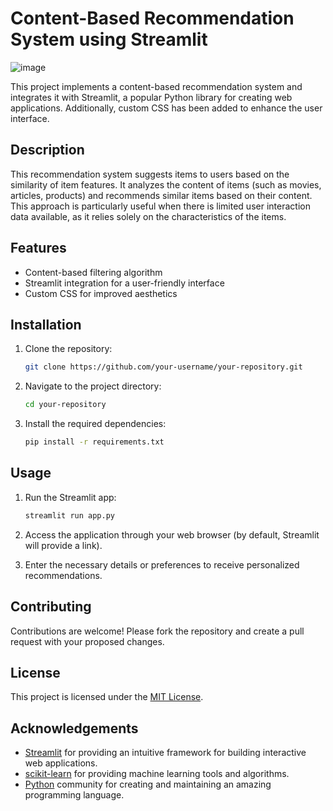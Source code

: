 # Content-Based Recommendation System using Streamlit
![image](https://github.com/Sanidhya572/RYF/assets/84410647/e5ab36f0-1e64-4aa6-8b31-4b0ca70d89bc)


This project implements a content-based recommendation system and integrates it with Streamlit, a popular Python library for creating web applications. Additionally, custom CSS has been added to enhance the user interface.

## Description

This recommendation system suggests items to users based on the similarity of item features. It analyzes the content of items (such as movies, articles, products) and recommends similar items based on their content. This approach is particularly useful when there is limited user interaction data available, as it relies solely on the characteristics of the items.

## Features

- Content-based filtering algorithm
- Streamlit integration for a user-friendly interface
- Custom CSS for improved aesthetics

## Installation

1. Clone the repository:

   ```bash
   git clone https://github.com/your-username/your-repository.git
   ```

2. Navigate to the project directory:

   ```bash
   cd your-repository
   ```

3. Install the required dependencies:

   ```bash
   pip install -r requirements.txt
   ```

## Usage

1. Run the Streamlit app:

   ```bash
   streamlit run app.py
   ```

2. Access the application through your web browser (by default, Streamlit will provide a link).

3. Enter the necessary details or preferences to receive personalized recommendations.

## Contributing

Contributions are welcome! Please fork the repository and create a pull request with your proposed changes.

## License

This project is licensed under the [MIT License](LICENSE).

## Acknowledgements

- [Streamlit](https://streamlit.io/) for providing an intuitive framework for building interactive web applications.
- [scikit-learn](https://scikit-learn.org/) for providing machine learning tools and algorithms.
- [Python](https://www.python.org/) community for creating and maintaining an amazing programming language.
